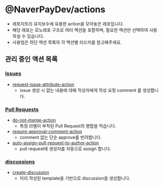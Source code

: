 # @NaverPayDev/actions

- 레포지토리 유지보수에 유용한 action을 모아놓은 레포입니다.
- 해당 레포는 모노레포 구조로 여러 액션을 포함하며, 필요한 액션만 선택하여 사용하실 수 있습니다.
- 사용법은 하단 액션 목록의 각 액션별 리드미를 참고해주세요.

## 관리 중인 액션 목록

### [Issues](./issue)

- [request-issue-attribute-action](./issue/request-issue-attribute-action/README.md)
  - issue 생성 시 없는 내용에 대해 작성자에게 작성 요청 comment 를 생성합니다.

### [Pull Requests](./pr)

- [do-not-merge-action](./pr/do-not-merge-action/README.md)
  - 특정 라벨이 부착된 Pull Request의 병합을 막습니다.
- [require-approval-comment-action](./pr/require-approval-comment-action/README.md)
  - comment 없는 단순 approve를 반려합니다.
- [auto-assign-pull-request-to-author-action](./pr/auto-assign-pull-request-to-author-action/README.md)
  - pull request에 생성자를 자동으로 assign 합니다.

### [discussions](./discussion)

- [create-discussion](./discussion/create-discussion/README.md)
  - 미리 작성된 template을 기반으로 discussion을 생성합니다.
